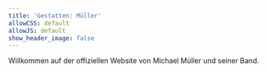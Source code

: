 ```yaml
---
title: 'Gestatten: Müller'
allowCSS: default
allowJS: default
show_header_image: false
---
```


Willkommen auf der offiziellen Website von Michael Müller und seiner Band.